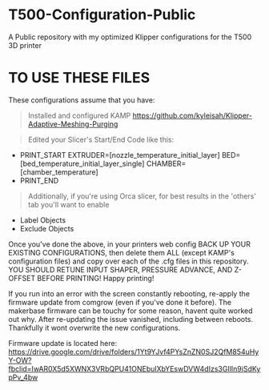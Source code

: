 # T500-Configuration-Public
A Public repository with my optimized Klipper configurations for the T500 3D printer

# TO USE THESE FILES
These configurations assume that you have:
> Installed and configured KAMP https://github.com/kyleisah/Klipper-Adaptive-Meshing-Purging

> Edited your Slicer's Start/End Code like this:
* PRINT_START EXTRUDER=[nozzle_temperature_initial_layer] BED=[bed_temperature_initial_layer_single] CHAMBER=[chamber_temperature]
* PRINT_END
> Additionally, if you're using Orca slicer, for best results in the 'others' tab you'll want to enable
* Label Objects
* Exclude Objects

Once you've done the above, in your printers web config BACK UP YOUR EXISTING CONFIGURATIONS, then delete them ALL (except KAMP's configuration files) and copy over each of the .cfg files in this repository. YOU SHOULD RETUNE INPUT SHAPER, PRESSURE ADVANCE, AND Z-OFFSET BEFORE PRINTING! Happy printing!

If you run into an error with the screen constantly rebooting, re-apply the firmware update from comgrow (even if you've done it before). The makerbase firmware can be touchy for some reason, havent quite worked out why. After re-updating the issue vanished, including between reboots. Thankfully it wont overwrite the new configurations. 

Firmware update is located here: https://drive.google.com/drive/folders/1Yt9YJvf4PYsZnZN0SJ2QfM854uHyY-OW?fbclid=IwAR0X5d5XWNX3VRbQPU41ONEbuIXbYEswDVW4dIzs3GIlIn9iSdKypPv_4bw
